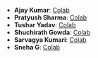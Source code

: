- **Ajay Kumar**: [Colab](https://colab.research.google.com/drive/1kytw_sblkhBagDQqnMgKBA6fhoGS-meN?usp=sharing)
- **Pratyush Sharma**: [Colab](https://colab.research.google.com/drive/1EYZ_W11YB82nHKKb5lhTRDpOuC8RoqSV?usp=sharing)
- **Tushar Yadav**: [Colab](https://colab.research.google.com/drive/1CJK-XpQuZgbj8dEyOCL4b6rSH6JBLXYA?usp=sharing)
- **Shuchirath Gowda**: [Colab](https://colab.research.google.com/drive/138LGXgHwtI761PhlPr9Tm2a5rKBHF2RW?usp=sharing)
- **Sarvagya Kumari**: [Colab](https://colab.research.google.com/drive/1QH3lrUU03qFeoxPgObdIxd8uvWJSsKE7?usp=sharing)
- **Sneha G**: [Colab](https://colab.research.google.com/drive/1icYVDInJ8Gnmn3s78UIIu_t_jT7mHBR4?usp=sharing)
